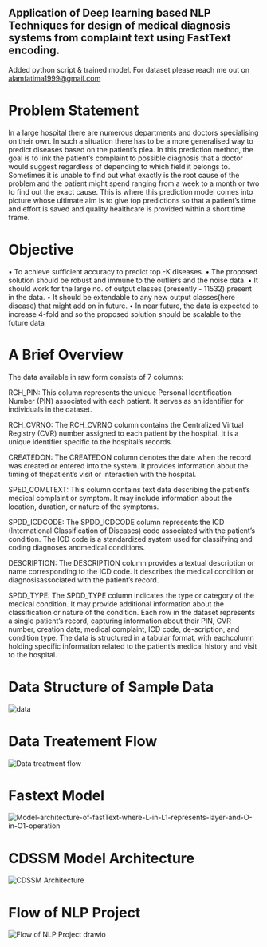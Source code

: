 ## Application of Deep learning based NLP Techniques for design of medical diagnosis systems from complaint text using FastText encoding.

Added python script & trained model.
For dataset please reach me out on alamfatima1999@gmail.com

# Problem Statement
In a large hospital there are numerous departments and doctors specialising on their own. In such a situation there has to be a more generalised way to predict diseases based on the patient’s plea. In this prediction method, the goal is to link the patient’s complaint to possible diagnosis that a doctor would suggest regardless of depending to which field it belongs to. Sometimes it is unable to find out what exactly is the root cause of the problem and the patient might spend ranging from a week to a month or two to find out the exact cause. This is where this prediction model comes into picture whose ultimate aim is to give top predictions so that a patient’s time and effort is saved and quality healthcare is provided within a short time frame.

# Objective
• To achieve sufficient accuracy to predict top -K diseases.
• The proposed solution should be robust and immune to the outliers and the noise data.
• It should work for the large no. of output classes (presently - 11532) present in the data.
• It should be extendable to any new output classes(here disease) that might add on in future.
• In near future, the data is expected to increase 4-fold and so the proposed solution should be scalable to the future data

# A Brief Overview
The data available in raw form consists of 7 columns: 

RCH_PIN: This column represents the unique Personal Identification Number (PIN) associated with each patient. It serves as an identifier for individuals in the dataset.

RCH_CVRNO: The RCH_CVRNO column contains the Centralized Virtual Registry (CVR) number assigned to each patient by the hospital. It is a unique identifier specific to the hospital’s records.

CREATEDON: The CREATEDON column denotes the date when the record was created or entered into the system. It provides information about the timing of thepatient’s visit or interaction with the hospital.

SPED_COMLTEXT: This column contains text data describing the patient’s medical complaint or symptom. It may include information about the location, duration, or nature of the symptoms.

SPDD_ICDCODE: The SPDD_ICDCODE column represents the ICD (International Classification of Diseases) code associated with the patient’s condition. The ICD code is a standardized system used for classifying and coding diagnoses andmedical conditions.

DESCRIPTION: The DESCRIPTION column provides a textual description or name corresponding to the ICD code. It describes the medical condition or diagnosisassociated with the patient’s record.

SPDD_TYPE: The SPDD_TYPE column indicates the type or category of the medical condition. It may provide additional information about the classification or nature of the condition. Each row in the dataset represents a single patient’s record, capturing information about their PIN, CVR number, creation date, medical complaint, ICD code, de-scription, and condition type. The data is structured in a tabular format, with eachcolumn holding specific information related to the patient’s medical history and visit
to the hospital.


# Data Structure of Sample Data
![data](https://github.com/alamfatima1999/medical-diagnosis/assets/71816449/a8c4b989-ea96-4f35-ad0a-b90d6bd87d43)

# Data Treatement Flow
![Data treatment flow](https://github.com/alamfatima1999/medical-diagnosis/assets/71816449/127f044e-d4c7-4f2b-a5df-6f411feb1fb6)


# Fastext Model
![Model-architecture-of-fastText-where-L-in-L1-represents-layer-and-O-in-O1-operation](https://github.com/alamfatima1999/medical-diagnosis/assets/71816449/74febd24-1923-4304-ae83-c3a09b6629c2)


# CDSSM Model Architecture
![CDSSM Architecture](https://github.com/alamfatima1999/medical-diagnosis/assets/71816449/01ce2472-fce8-47b3-a2c9-91d0a7a63435)


# Flow of NLP Project
![Flow of NLP Project drawio](https://github.com/alamfatima1999/medical-diagnosis/assets/71816449/22de6f91-4cae-4fe9-960e-02d71f86a4f0)







